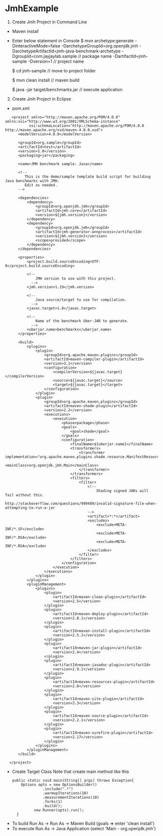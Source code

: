 # JmhExample

1. Create Jmh Project in Command Line
  - Maven install
  - Enter below statement in Console
    $ mvn archetype:generate 
          -DinteractiveMode=false 
          -DarchetypeGroupId=org.openjdk.jmh 
          -DarchetypeArtifactId=jmh-java-benchmark-archetype 
          -DgroupId=com.jayjaylab.sample  // package name
          -DartifactId=jmh-sample -Dversion=1  // project name
    
    $ cd jmh-sample   // move to project folder
    
    $ mvn clean install // maven build
    
    $ java -jar target/benchmarks.jar  // execute application
    
2. Create Jmh Project in Eclipse
  - pom.xml
  ```
     <project xmlns="http://maven.apache.org/POM/4.0.0" xmlns:xsi="http://www.w3.org/2001/XMLSchema-instance"
             xsi:schemaLocation="http://maven.apache.org/POM/4.0.0 http://maven.apache.org/xsd/maven-4.0.0.xsd">
        <modelVersion>4.0.0</modelVersion>

        <groupId>org.sample</groupId>
        <artifactId>test</artifactId>
        <version>1.0</version>
        <packaging>jar</packaging>

        <name>JMH benchmark sample: Java</name>

        <!--
           This is the demo/sample template build script for building Java benchmarks with JMH.
           Edit as needed.
        -->

        <dependencies>
            <dependency>
                <groupId>org.openjdk.jmh</groupId>
                <artifactId>jmh-core</artifactId>
                <version>${jmh.version}</version>
            </dependency>
            <dependency>
                <groupId>org.openjdk.jmh</groupId>
                <artifactId>jmh-generator-annprocess</artifactId>
                <version>${jmh.version}</version>
                <scope>provided</scope>
            </dependency>
        </dependencies>

        <properties>
            <project.build.sourceEncoding>UTF-8</project.build.sourceEncoding>

            <!--
                JMH version to use with this project.
              -->
            <jmh.version>1.19</jmh.version>

            <!--
                Java source/target to use for compilation.
              -->
            <javac.target>1.8</javac.target>

            <!--
                Name of the benchmark Uber-JAR to generate.
              -->
            <uberjar.name>benchmarks</uberjar.name>
        </properties>

        <build>
            <plugins>
                <plugin>
                    <groupId>org.apache.maven.plugins</groupId>
                    <artifactId>maven-compiler-plugin</artifactId>
                    <version>3.1</version>
                    <configuration>
                        <compilerVersion>${javac.target}</compilerVersion>
                        <source>${javac.target}</source>
                        <target>${javac.target}</target>
                    </configuration>
                </plugin>
                <plugin>
                    <groupId>org.apache.maven.plugins</groupId>
                    <artifactId>maven-shade-plugin</artifactId>
                    <version>2.2</version>
                    <executions>
                        <execution>
                            <phase>package</phase>
                            <goals>
                                <goal>shade</goal>
                            </goals>
                            <configuration>
                                <finalName>${uberjar.name}</finalName>
                                <transformers>
                                    <transformer implementation="org.apache.maven.plugins.shade.resource.ManifestResourceTransformer">
                                        <mainClass>org.openjdk.jmh.Main</mainClass>
                                    </transformer>
                                </transformers>
                                <filters>
                                    <filter>
                                        <!--
                                            Shading signed JARs will fail without this.
                                            http://stackoverflow.com/questions/999489/invalid-signature-file-when-attempting-to-run-a-jar
                                        -->
                                        <artifact>*:*</artifact>
                                        <excludes>
                                            <exclude>META-INF/*.SF</exclude>
                                            <exclude>META-INF/*.DSA</exclude>
                                            <exclude>META-INF/*.RSA</exclude>
                                        </excludes>
                                    </filter>
                                </filters>
                            </configuration>
                        </execution>
                    </executions>
                </plugin>
            </plugins>
            <pluginManagement>
                <plugins>
                    <plugin>
                        <artifactId>maven-clean-plugin</artifactId>
                        <version>2.5</version>
                    </plugin>
                    <plugin>
                        <artifactId>maven-deploy-plugin</artifactId>
                        <version>2.8.1</version>
                    </plugin>
                    <plugin>
                        <artifactId>maven-install-plugin</artifactId>
                        <version>2.5.1</version>
                    </plugin>
                    <plugin>
                        <artifactId>maven-jar-plugin</artifactId>
                        <version>2.4</version>
                    </plugin>
                    <plugin>
                        <artifactId>maven-javadoc-plugin</artifactId>
                        <version>2.9.1</version>
                    </plugin>
                    <plugin>
                        <artifactId>maven-resources-plugin</artifactId>
                        <version>2.6</version>
                    </plugin>
                    <plugin>
                        <artifactId>maven-site-plugin</artifactId>
                        <version>3.3</version>
                    </plugin>
                    <plugin>
                        <artifactId>maven-source-plugin</artifactId>
                        <version>2.2.1</version>
                    </plugin>
                    <plugin>
                        <artifactId>maven-surefire-plugin</artifactId>
                        <version>2.17</version>
                    </plugin>
                </plugins>
            </pluginManagement>
        </build>

    </project>
```
  - Create Target Class
    Note that create main method like this
      <pre><code>public static void main(String[] args) throws Exception{
        Options opts = new OptionsBuilder()
                  .include(".*")
                  .warmupIterations(10)
                  .measurementIterations(10)
                  .forks(1)
                  .build();
              new Runner(opts).run();
	  }
 	</code></pre>
 - To build
    Run As -> Run As -> Maven Build (goals => enter 'clean install')
 - To execute 
    Run As -> Java Application (select 'Main - org.openjdk.jmh')

